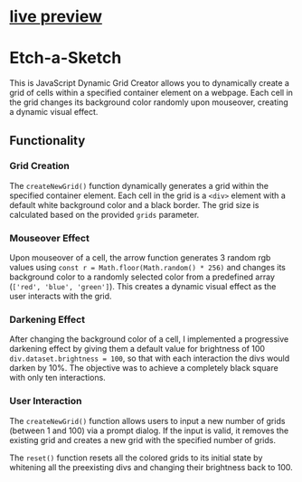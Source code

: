 # [live preview](https://wildaxewappears.github.io/Etch_A_Sketch/)
# Etch-a-Sketch

This is JavaScript Dynamic Grid Creator allows you to dynamically create a grid of cells within a specified container element on a webpage. Each cell in the grid changes its background color randomly upon mouseover, creating a dynamic visual effect.

## Functionality

### Grid Creation

The `createNewGrid()` function dynamically generates a grid within the specified container element. Each cell in the grid is a `<div>` element with a default white background color and a black border. The grid size is calculated based on the provided `grids` parameter.

### Mouseover Effect

Upon mouseover of a cell, the arrow function generates 3 random rgb values using `const r = Math.floor(Math.random() * 256)` and changes its background color to a randomly selected color from a predefined array (`['red', 'blue', 'green']`). This creates a dynamic visual effect as the user interacts with the grid.

### Darkening Effect

After changing the background color of a cell, I implemented a progressive darkening effect by giving them a default value for brightness of 100 ` div.dataset.brightness = 100`, so that with each interaction the divs would darken by 10%. The objective was to achieve a completely black square with only ten interactions. 

### User Interaction

The `createNewGrid()` function allows users to input a new number of grids (between 1 and 100) via a prompt dialog. If the input is valid, it removes the existing grid and creates a new grid with the specified number of grids.

The `reset()` function resets all the colored grids to its initial state by whitening all the preexisting divs and changing their brightness back to 100.
